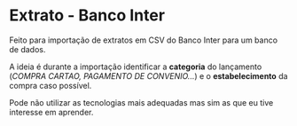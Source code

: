 # Extrato - Banco Inter
Feito para importação de extratos em CSV do Banco Inter para um banco de dados.

A ideia é durante a importação identificar a **categoria** do lançamento (*COMPRA CARTAO, PAGAMENTO DE CONVENIO...*) e o **estabelecimento** da compra caso possível.

Pode não utilizar as tecnologias mais adequadas mas sim as que eu tive interesse em aprender.
